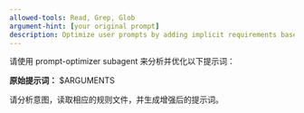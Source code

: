 ```yaml
---
allowed-tools: Read, Grep, Glob
argument-hint: [your original prompt]
description: Optimize user prompts by adding implicit requirements based on intent analysis
---
```


请使用 prompt-optimizer subagent 来分析并优化以下提示词：

**原始提示词：** $ARGUMENTS

请分析意图，读取相应的规则文件，并生成增强后的提示词。